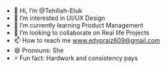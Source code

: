 - 👋 Hi, I’m @Tehillah-Etuk
- 👀 I’m interested in UI/UX Design
- 🌱 I’m currently learning Product Management 
- 💞️ I’m looking to collaborate on Real life Projects
- 📫 How to reach me www.edypraiz609@gmail.com
- 😄 Pronouns: She
- ⚡ Fun fact: Hardwork and consistency pays

<!---
Tehillah-Etuk/Tehillah-Etuk is a ✨ special ✨ repository because its `README.md` (this file) appears on your GitHub profile.
You can click the Preview link to take a look at your changes.
--->
